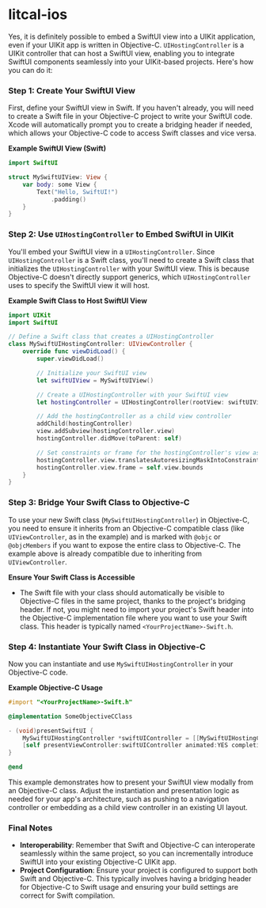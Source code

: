 #  litcal-ios

Yes, it is definitely possible to embed a SwiftUI view into a UIKit application, even if your UIKit app is written in Objective-C. `UIHostingController` is a UIKit controller that can host a SwiftUI view, enabling you to integrate SwiftUI components seamlessly into your UIKit-based projects. Here's how you can do it:

### Step 1: Create Your SwiftUI View

First, define your SwiftUI view in Swift. If you haven't already, you will need to create a Swift file in your Objective-C project to write your SwiftUI code. Xcode will automatically prompt you to create a bridging header if needed, which allows your Objective-C code to access Swift classes and vice versa.

**Example SwiftUI View (Swift)**
```swift
import SwiftUI

struct MySwiftUIView: View {
    var body: some View {
        Text("Hello, SwiftUI!")
            .padding()
    }
}
```

### Step 2: Use `UIHostingController` to Embed SwiftUI in UIKit

You'll embed your SwiftUI view in a `UIHostingController`. Since `UIHostingController` is a Swift class, you'll need to create a Swift class that initializes the `UIHostingController` with your SwiftUI view. This is because Objective-C doesn't directly support generics, which `UIHostingController` uses to specify the SwiftUI view it will host.

**Example Swift Class to Host SwiftUI View**
```swift
import UIKit
import SwiftUI

// Define a Swift class that creates a UIHostingController
class MySwiftUIHostingController: UIViewController {
    override func viewDidLoad() {
        super.viewDidLoad()

        // Initialize your SwiftUI view
        let swiftUIView = MySwiftUIView()

        // Create a UIHostingController with your SwiftUI view
        let hostingController = UIHostingController(rootView: swiftUIView)

        // Add the hostingController as a child view controller
        addChild(hostingController)
        view.addSubview(hostingController.view)
        hostingController.didMove(toParent: self)

        // Set constraints or frame for the hostingController's view as needed
        hostingController.view.translatesAutoresizingMaskIntoConstraints = false
        hostingController.view.frame = self.view.bounds
    }
}
```

### Step 3: Bridge Your Swift Class to Objective-C

To use your new Swift class (`MySwiftUIHostingController`) in Objective-C, you need to ensure it inherits from an Objective-C compatible class (like `UIViewController`, as in the example) and is marked with `@objc` or `@objcMembers` if you want to expose the entire class to Objective-C. The example above is already compatible due to inheriting from `UIViewController`.

**Ensure Your Swift Class is Accessible**
- The Swift file with your class should automatically be visible to Objective-C files in the same project, thanks to the project's bridging header. If not, you might need to import your project's Swift header into the Objective-C implementation file where you want to use your Swift class. This header is typically named `<YourProjectName>-Swift.h`.

### Step 4: Instantiate Your Swift Class in Objective-C

Now you can instantiate and use `MySwiftUIHostingController` in your Objective-C code.

**Example Objective-C Usage**
```objective-c
#import "<YourProjectName>-Swift.h"

@implementation SomeObjectiveCClass

- (void)presentSwiftUI {
    MySwiftUIHostingController *swiftUIController = [[MySwiftUIHostingController alloc] init];
    [self presentViewController:swiftUIController animated:YES completion:nil];
}

@end
```

This example demonstrates how to present your SwiftUI view modally from an Objective-C class. Adjust the instantiation and presentation logic as needed for your app's architecture, such as pushing to a navigation controller or embedding as a child view controller in an existing UI layout.

### Final Notes

- **Interoperability**: Remember that Swift and Objective-C can interoperate seamlessly within the same project, so you can incrementally introduce SwiftUI into your existing Objective-C UIKit app.
- **Project Configuration**: Ensure your project is configured to support both Swift and Objective-C. This typically involves having a bridging header for Objective-C to Swift usage and ensuring your build settings are correct for Swift compilation.

